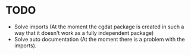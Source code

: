 # TODO

   - Solve imports (At the moment the cgdat package is created in such a way that it doesn't work as a fully independent package)
   - Solve auto documentation (At the moment there is a problem with the imports).
